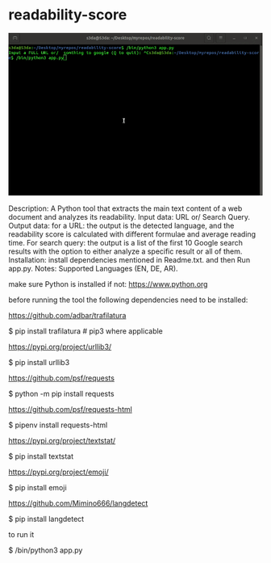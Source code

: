 # readability-score

![](https://github.com/rat-extensions/readability-score/blob/main/Peek%202023-10-10%2009-00.gif)


Description: A Python tool that extracts the main text content of a web document and analyzes its readability.
Input data: URL or/ Search Query.
Output data: for a URL: the output is the detected language, and the readability score is calculated with different formulae and average reading time. For search query: the output is a list of the first 10 Google search results with the option to either analyze a specific result or all of them.
Installation: install dependencies mentioned in Readme.txt. and then Run app.py.
Notes: Supported Languages (EN, DE, AR).

make sure Python is installed if not: https://www.python.org

before running the tool the following dependencies need to be installed:

https://github.com/adbar/trafilatura

$ pip install trafilatura # pip3 where applicable

https://pypi.org/project/urllib3/

$ pip install urllib3


https://github.com/psf/requests

$ python -m pip install requests

https://github.com/psf/requests-html

$ pipenv install requests-html

https://pypi.org/project/textstat/

$ pip install textstat

https://pypi.org/project/emoji/

$ pip install emoji


https://github.com/Mimino666/langdetect

$ pip install langdetect

to run it

$ /bin/python3 app.py

